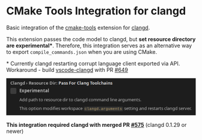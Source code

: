 # CMake Tools Integration for clangd

Basic integration of the [cmake-tools](https://marketplace.visualstudio.com/items?itemName=ms-vscode.cmake-tools) extension for [clangd](https://marketplace.visualstudio.com/items?itemName=llvm-vs-code-extensions.vscode-clangd).

This extension passes the code model to clangd, but **set resource directory are experimental\***. Therefore, this integration serves as an alternative way to export `compile_commands.json` when you are using CMake.

\* Currently clangd restarting corrupt language client exported via API. Workaround - build [vscode-clangd](https://github.com/clangd/vscode-clangd) with PR [#649](https://github.com/clangd/vscode-clangd/pull/649)

![settings](settings.png)





**This integration required clangd with merged PR [#575](https://github.com/clangd/vscode-clangd/pull/575)** (clangd 0.1.29 or newer)

